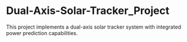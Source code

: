 # Dual-Axis-Solar-Tracker_Project
This project implements a dual-axis solar tracker system with integrated power prediction capabilities.
